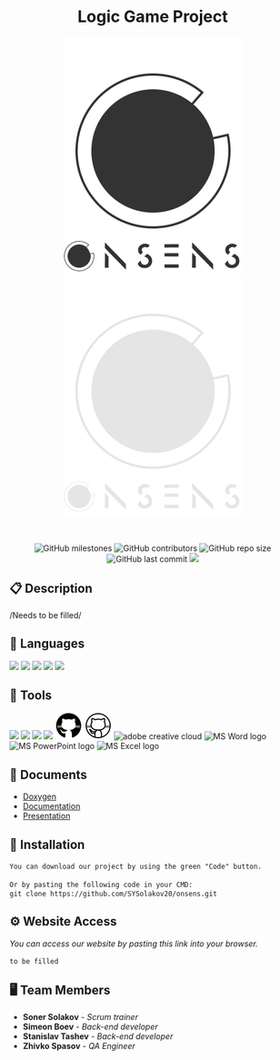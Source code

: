 <h1 align="center">Logic Game Project</h1>

<p align = "center">
  <img src="Website/dist/img/Frame_2.png#gh-light-mode-only"/>
  <img src="Website/dist/img/Frame_1.png#gh-dark-mode-only"/>
</p>

<br>

<p align = "center">
    <img alt="GitHub milestones" src="https://img.shields.io/github/milestones/all/SYSolakov20/onsens?style=flat-square">
    <img alt="GitHub contributors" src="https://img.shields.io/github/contributors/SYSolakov20/onsens?style=flat-square">
    <img alt="GitHub repo size" src="https://img.shields.io/github/repo-size/SYSolkov20/onsens?style=flat-square">
    <img alt="GitHub last commit" src="https://img.shields.io/github/last-commit/SYSolakov20/onsens?style=flat-square">
    <img src="https://img.shields.io/github/languages/count/SYSolakov20/onsens?style=flat-square">
</p>

## 📋 Description
  
/Needs to be filled/

## 🚀 Languages 
  <p align="left"> 
    <img src="https://img.icons8.com/color/48/000000/c-plus-plus-logo.png"/>
    <img src="https://cdn.discordapp.com/attachments/895221336006332427/971795038596108318/1200px-SFML_Logo_1.png"/>
    <img src="https://img.icons8.com/color/48/000000/html-5.png"/> 
    <img src="https://img.icons8.com/color/48/000000/sass.png"/>
    <img src="https://img.icons8.com/color/48/000000/javascript--v1.png"/>
 
  </p>

## 🔧 Tools 
  <p align="left"> 
    <img src="https://img.icons8.com/fluency/48/000000/visual-studio.png"/>
    <img src="https://img.icons8.com/color/48/000000/visual-studio-code-2019.png"/>
    <img src="https://img.icons8.com/color/48/000000/figma--v1.png"/>
    <img src="https://img.icons8.com/color/48/000000/git.png"/>
    <img src="Website/dist/img/icons8-github-48 (1).png#gh-light-mode-only"/>
    <img src="Website/dist/img/icons8-github-48.png#gh-dark-mode-only"/>
    <img src="https://www.adobe.com/content/dam/shared/images/product-icons/svg/creative-cloud.svg" alt="adobe creative cloud" width=48px />
    <img src="https://img.icons8.com/fluency/48/000000/microsoft-word-2019.png" alt="MS Word logo" width=48px />
    <img src="https://img.icons8.com/fluency/48/000000/microsoft-powerpoint-2019.png" alt="MS PowerPoint logo" width=48px />
    <img src="https://img.icons8.com/fluency/48/000000/microsoft-excel-2019.png" alt="MS Excel logo"/>
  </p> 

## 💼 Documents
  - [Doxygen](https://smtashev20.github.io/geonomy_doc/)
  - [Documentation](https://codingburgas-my.sharepoint.com/:w:/g/personal/smtashev20_codingburgas_bg/Eb6RxmhRkqFPjjX_xYeTpGcBKGulfa7NCfsfkUiqM1LS1w?e=h2yg7g)
  - [Presentation](https://codingburgas-my.sharepoint.com/:p:/g/personal/smtashev20_codingburgas_bg/ER6Hd9Nt42hGibt_eDeklo4BDm4nrc6-MYHQ8KMagPX7GQ?e=aS3dg4)

## 🔧 Installation

```
You can download our project by using the green "Code" button.

Or by pasting the following code in your CMD:
git clone https://github.com/SYSolakov20/onsens.git
```

## ⚙ Website Access

*You can access our website by pasting this link into your browser.*
```
to be filled
```

## 🖥 Team Members
* **Soner Solakov** - *Scrum trainer* 
* **Simeon Boev** - *Back-end developer* 
* **Stanislav Tashev** - *Back-end developer* 
* **Zhivko Spasov** - *QA Engineer* 
